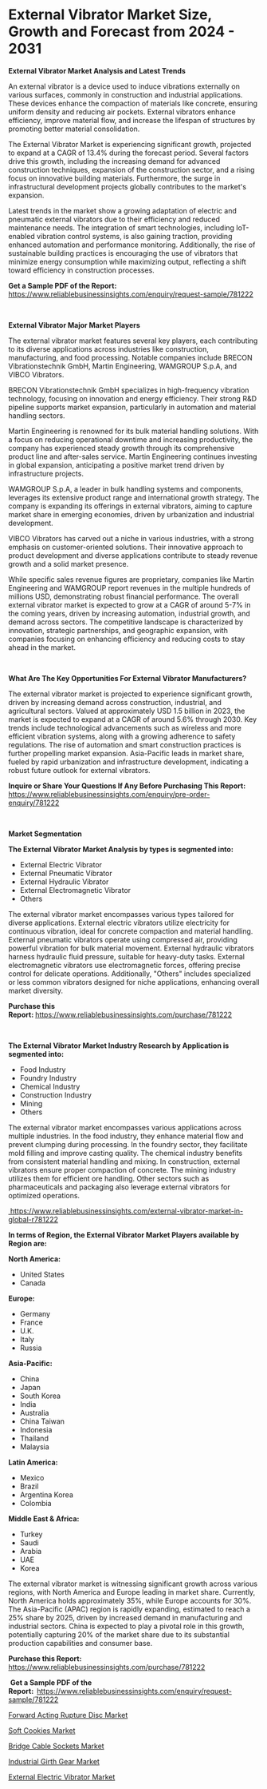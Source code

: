 <p><h1>External Vibrator Market Size, Growth and Forecast from 2024 - 2031</h1></p><p><strong>External Vibrator Market Analysis and Latest Trends</strong></p>
<p><p>An external vibrator is a device used to induce vibrations externally on various surfaces, commonly in construction and industrial applications. These devices enhance the compaction of materials like concrete, ensuring uniform density and reducing air pockets. External vibrators enhance efficiency, improve material flow, and increase the lifespan of structures by promoting better material consolidation.</p><p>The External Vibrator Market is experiencing significant growth, projected to expand at a CAGR of 13.4% during the forecast period. Several factors drive this growth, including the increasing demand for advanced construction techniques, expansion of the construction sector, and a rising focus on innovative building materials. Furthermore, the surge in infrastructural development projects globally contributes to the market's expansion.</p><p>Latest trends in the market show a growing adaptation of electric and pneumatic external vibrators due to their efficiency and reduced maintenance needs. The integration of smart technologies, including IoT-enabled vibration control systems, is also gaining traction, providing enhanced automation and performance monitoring. Additionally, the rise of sustainable building practices is encouraging the use of vibrators that minimize energy consumption while maximizing output, reflecting a shift toward efficiency in construction processes.</p></p>
<p><strong>Get a Sample PDF of the Report:&nbsp;</strong> <a href="https://www.reliablebusinessinsights.com/enquiry/request-sample/781222?utm_campaign=84&utm_medium=2&utm_source=Github&utm_content=ia&utm_term=15102024&utm_id=external-vibrator">https://www.reliablebusinessinsights.com/enquiry/request-sample/781222</a></p>
<p>&nbsp;</p>
<p><strong>External Vibrator Major Market Players</strong></p>
<p><p>The external vibrator market features several key players, each contributing to its diverse applications across industries like construction, manufacturing, and food processing. Notable companies include BRECON Vibrationstechnik GmbH, Martin Engineering, WAMGROUP S.p.A, and VIBCO Vibrators.</p><p>BRECON Vibrationstechnik GmbH specializes in high-frequency vibration technology, focusing on innovation and energy efficiency. Their strong R&D pipeline supports market expansion, particularly in automation and material handling sectors.</p><p>Martin Engineering is renowned for its bulk material handling solutions. With a focus on reducing operational downtime and increasing productivity, the company has experienced steady growth through its comprehensive product line and after-sales service. Martin Engineering continues investing in global expansion, anticipating a positive market trend driven by infrastructure projects.</p><p>WAMGROUP S.p.A, a leader in bulk handling systems and components, leverages its extensive product range and international growth strategy. The company is expanding its offerings in external vibrators, aiming to capture market share in emerging economies, driven by urbanization and industrial development.</p><p>VIBCO Vibrators has carved out a niche in various industries, with a strong emphasis on customer-oriented solutions. Their innovative approach to product development and diverse applications contribute to steady revenue growth and a solid market presence.</p><p>While specific sales revenue figures are proprietary, companies like Martin Engineering and WAMGROUP report revenues in the multiple hundreds of millions USD, demonstrating robust financial performance. The overall external vibrator market is expected to grow at a CAGR of around 5-7% in the coming years, driven by increasing automation, industrial growth, and demand across sectors. The competitive landscape is characterized by innovation, strategic partnerships, and geographic expansion, with companies focusing on enhancing efficiency and reducing costs to stay ahead in the market.</p></p>
<p>&nbsp;</p>
<p><strong>What Are The Key Opportunities For External Vibrator Manufacturers?</strong></p>
<p><p>The external vibrator market is projected to experience significant growth, driven by increasing demand across construction, industrial, and agricultural sectors. Valued at approximately USD 1.5 billion in 2023, the market is expected to expand at a CAGR of around 5.6% through 2030. Key trends include technological advancements such as wireless and more efficient vibration systems, along with a growing adherence to safety regulations. The rise of automation and smart construction practices is further propelling market expansion. Asia-Pacific leads in market share, fueled by rapid urbanization and infrastructure development, indicating a robust future outlook for external vibrators.</p></p>
<p><strong>Inquire or Share Your Questions If Any Before Purchasing This Report:</strong> <a href="https://www.reliablebusinessinsights.com/enquiry/pre-order-enquiry/781222?utm_campaign=84&utm_medium=2&utm_source=Github&utm_content=ia&utm_term=15102024&utm_id=external-vibrator">https://www.reliablebusinessinsights.com/enquiry/pre-order-enquiry/781222</a></p>
<p>&nbsp;</p>
<p><strong>Market Segmentation</strong></p>
<p><strong>The External Vibrator Market Analysis by types is segmented into:</strong></p>
<p><ul><li>External Electric Vibrator</li><li>External Pneumatic Vibrator</li><li>External Hydraulic Vibrator</li><li>External Electromagnetic Vibrator</li><li>Others</li></ul></p>
<p><p>The external vibrator market encompasses various types tailored for diverse applications. External electric vibrators utilize electricity for continuous vibration, ideal for concrete compaction and material handling. External pneumatic vibrators operate using compressed air, providing powerful vibration for bulk material movement. External hydraulic vibrators harness hydraulic fluid pressure, suitable for heavy-duty tasks. External electromagnetic vibrators use electromagnetic forces, offering precise control for delicate operations. Additionally, "Others" includes specialized or less common vibrators designed for niche applications, enhancing overall market diversity.</p></p>
<p><strong>Purchase this Report:&nbsp;</strong><a href="https://www.reliablebusinessinsights.com/purchase/781222?utm_campaign=84&utm_medium=2&utm_source=Github&utm_content=ia&utm_term=15102024&utm_id=external-vibrator">https://www.reliablebusinessinsights.com/purchase/781222</a></p>
<p>&nbsp;</p>
<p><strong>The External Vibrator Market Industry Research by Application is segmented into:</strong></p>
<p><ul><li>Food Industry</li><li>Foundry Industry</li><li>Chemical Industry</li><li>Construction Industry</li><li>Mining</li><li>Others</li></ul></p>
<p><p>The external vibrator market encompasses various applications across multiple industries. In the food industry, they enhance material flow and prevent clumping during processing. In the foundry sector, they facilitate mold filling and improve casting quality. The chemical industry benefits from consistent material handling and mixing. In construction, external vibrators ensure proper compaction of concrete. The mining industry utilizes them for efficient ore handling. Other sectors such as pharmaceuticals and packaging also leverage external vibrators for optimized operations.</p></p>
<p><a href="https://www.reliablebusinessinsights.com/external-vibrator-market-in-global-r781222?utm_campaign=84&utm_medium=2&utm_source=Github&utm_content=ia&utm_term=15102024&utm_id=external-vibrator">&nbsp;https://www.reliablebusinessinsights.com/external-vibrator-market-in-global-r781222</a></p>
<p><strong>In terms of Region, the External Vibrator Market Players available by Region are:</strong></p>
<p>
    <p> <strong> North America: </strong>
        <ul>
            <li>United States</li>
            <li>Canada</li>
        </ul>
        </p> 
    <p> <strong> Europe: </strong>
        <ul>
            <li>Germany</li>
            <li>France</li>
            <li>U.K.</li>
            <li>Italy</li>
            <li>Russia</li>
        </ul>
        </p> 
    <p> <strong> Asia-Pacific: </strong>
        <ul>
            <li>China</li>
            <li>Japan</li>
            <li>South Korea</li>
            <li>India</li>
            <li>Australia</li>
            <li>China Taiwan</li>
            <li>Indonesia</li>
            <li>Thailand</li>
            <li>Malaysia</li>
        </ul>
        </p> 
    <p> <strong> Latin America: </strong>
        <ul>
            <li>Mexico</li>
            <li>Brazil</li>
            <li>Argentina Korea</li>
            <li>Colombia</li>
        </ul>
        </p> 
    <p> <strong> Middle East & Africa: </strong>
        <ul>
            <li>Turkey</li>
            <li>Saudi</li>
            <li>Arabia</li>
            <li>UAE</li>
            <li>Korea</li>
        </ul>
    </p>
    </p>
<p><p>The external vibrator market is witnessing significant growth across various regions, with North America and Europe leading in market share. Currently, North America holds approximately 35%, while Europe accounts for 30%. The Asia-Pacific (APAC) region is rapidly expanding, estimated to reach a 25% share by 2025, driven by increased demand in manufacturing and industrial sectors. China is expected to play a pivotal role in this growth, potentially capturing 20% of the market share due to its substantial production capabilities and consumer base.</p></p>
<p><strong>Purchase this Report: </strong><a href="https://www.reliablebusinessinsights.com/purchase/781222?utm_campaign=84&utm_medium=2&utm_source=Github&utm_content=ia&utm_term=15102024&utm_id=external-vibrator">https://www.reliablebusinessinsights.com/purchase/781222</a></p>
<p>&nbsp;<strong>Get a Sample PDF of the Report:&nbsp;&nbsp;</strong><a href="https://www.reliablebusinessinsights.com/enquiry/request-sample/781222?utm_campaign=84&utm_medium=2&utm_source=Github&utm_content=ia&utm_term=15102024&utm_id=external-vibrator">https://www.reliablebusinessinsights.com/enquiry/request-sample/781222</a></p>
<p><strong></strong></p>
<p><p><a href="https://github.com/HaroldWalker405/Market-Research-Report-List-1/blob/main/forward-acting-rupture-disc-market.md?utm_campaign=84&utm_medium=2&utm_source=Github&utm_content=ia&utm_term=15102024&utm_id=external-vibrator">Forward Acting Rupture Disc Market</a></p><p><a href="https://www.linkedin.com/pulse/global-soft-cookies-market-opportunities-challenges2024-2031-2amee?trk=public_post_embed_feed-article-content&utm_campaign=84&utm_medium=2&utm_source=Github&utm_content=ia&utm_term=15102024&utm_id=external-vibrator">Soft Cookies Market</a></p><p><a href="https://issuu.com/reportprime-2/docs/bridge-cable-sockets-market-size-20_2e90414f09971f?utm_campaign=84&utm_medium=2&utm_source=Github&utm_content=ia&utm_term=15102024&utm_id=external-vibrator">Bridge Cable Sockets Market</a></p><p><a href="https://issuu.com/reportprime-2/docs/industrial-girth-gear-market-size-2_d06667d9f6cf74?utm_campaign=84&utm_medium=2&utm_source=Github&utm_content=ia&utm_term=15102024&utm_id=external-vibrator">Industrial Girth Gear Market</a></p><p><a href="https://github.com/MegiDuro586/Market-Research-Report-List-1/blob/main/external-electric-vibrator-market.md?utm_campaign=84&utm_medium=2&utm_source=Github&utm_content=ia&utm_term=15102024&utm_id=external-vibrator">External Electric Vibrator Market</a></p></p>